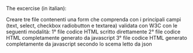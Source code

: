 The excercise (in italian):

Creare tre file contenenti una form che comprenda con i principali campi (text, select, checkbox radiobutton e textarea) validata con W3C con le seguenti modalità:
1° file codice HTML scritto direttamente
2° file codice HTML completamente generato da javascript
3° file codice HTML generato completamente da javascript secondo lo scema letto da json
